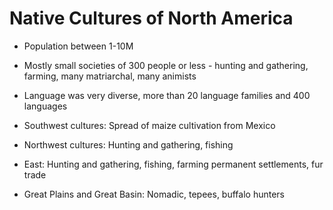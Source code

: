 # Native Cultures of North America
- Population between 1-10M
- Mostly small societies of 300 people or less - hunting and gathering, farming, many matriarchal, many animists
- Language was very diverse, more than 20 language families and 400 languages

- Southwest cultures: Spread of maize cultivation from Mexico
- Northwest cultures: Hunting and gathering, fishing
- East: Hunting and gathering, fishing, farming permanent settlements, fur trade
- Great Plains and Great Basin: Nomadic, tepees, buffalo hunters
<!--stackedit_data:
eyJoaXN0b3J5IjpbMTg2MjI0OTkwM119
-->